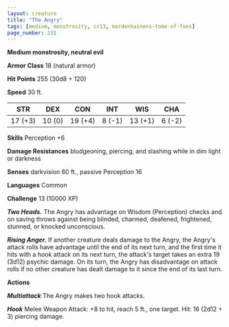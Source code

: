 ```yaml
---
layout: creature
title: "The Angry"
tags: [medium, monstrosity, cr13, mordenkainens-tome-of-foes]
page_number: 231
---
```


**Medium monstrosity, neutral evil**

**Armor Class** 18 (natural armor)

**Hit Points** 255  (30d8 + 120)

**Speed** 30 ft.

|   STR   |   DEX   |   CON   |   INT   |   WIS   |   CHA   |
|:-------:|:-------:|:-------:|:-------:|:-------:|:-------:|
| 17 (+3) | 10 (0) | 19 (+4) | 8 (-1) | 13 (+1) | 6 (-2) |

**Skills** Perception +6

**Damage Resistances** bludgeoning, piercing, and slashing while in dim light or darkness

**Senses** darkvision 60 ft., passive Perception 16

**Languages** Common

**Challenge** 13 (10000 XP)

***Two Heads.*** The Angry has advantage on Wisdom (Perception) checks and on saving throws against being blinded, charmed, deafened, frightened, stunned, or knocked unconscious.

***Rising Anger.*** If another creature deals damage to the Angry, the Angry's attack rolls have advantage until the end of its next turn, and the first time it hits with a hook attack on its next turn, the attack's target takes an extra 19 (3d12) psychic damage.
On its turn, the Angry has disadvantage on attack rolls if no other creature has dealt damage to it since the end of its last turn.

**Actions**

***Multiattack*** The Angry makes two hook attacks.

***Hook*** Melee Weapon Attack: +8 to hit, reach 5 ft., one target. Hit: 16 (2d12 + 3) piercing damage.